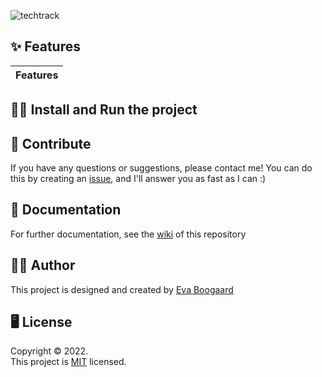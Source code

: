 ![techtrack](https://user-images.githubusercontent.com/94062754/199107886-8e528260-aa03-4e82-af19-8cb2c24ea260.png)

## ✨ Features

|Features|
|:-------|

## 🧙‍♂ Install and Run the project

## 🚀 Contribute

If you have any questions or suggestions, please contact me! You can do this by creating an [issue](https://github.com/evaboogaard/tech-track-22-23/issues), and I'll answer you as fast as I can :)

## 📝 Documentation

For further documentation, see the [wiki](https://github.com/evaboogaard/tech-track-22-23/wiki) of this repository

## 🧑‍💻 Author

This project is designed and created by [Eva Boogaard](https://github.com/evaboogaard)

## 🖥 License

Copyright © 2022.<br>
This project is [MIT]() licensed.
